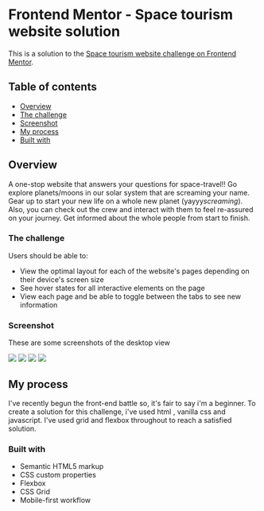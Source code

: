 # Frontend Mentor - Space tourism website solution

This is a solution to the [Space tourism website challenge on Frontend Mentor](https://www.frontendmentor.io/challenges/space-tourism-multipage-website-gRWj1URZ3).

## Table of contents

- [Overview](#overview)
- [The challenge](#the-challenge)
- [Screenshot](#screenshot)
- [My process](#my-process)
- [Built with](#built-with)

## Overview

A one-stop website that answers your questions for space-travel!! Go explore planets/moons in our solar system that are screaming your name. Gear up to start your new life on a whole new planet (yayyy*screaming*). Also, you can check out the crew and interact with them to feel re-assured on your journey. Get informed about the whole people from start to finish.

### The challenge

Users should be able to:

- View the optimal layout for each of the website's pages depending on their device's screen size
- See hover states for all interactive elements on the page
- View each page and be able to toggle between the tabs to see new information

### Screenshot

These are some screenshots of the desktop view

![](home-page-screenshot.png)
![](destination-page-screenshot.png)
![](crew-page-screenshot.png)
![](technology-page-screenshot.png)

## My process

I've recently begun the front-end battle so, it's fair to say i'm a beginner. To create a solution for this challenge, i've used html , vanilla css and javascript.
I've used grid and flexbox throughout to reach a satisfied solution.

### Built with

- Semantic HTML5 markup
- CSS custom properties
- Flexbox
- CSS Grid
- Mobile-first workflow
